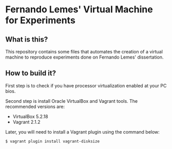# Fernando Lemes' Virtual Machine for Experiments

## What is this?

This repository contains some files that automates the creation of a virtual
machine to reproduce experiments done on Fernando Lemes' dissertation.

## How to build it?

First step is to check if you have processor virtualization enabled at your
PC bios.

Second step is install Oracle VirtualBox and Vagrant tools. The recommended
versions are:

* VirtualBox 5.2.18 
* Vagrant 2.1.2

Later, you will need to install a Vagrant plugin using the command below:

```sh
$ vagrant plugin install vagrant-disksize
```

